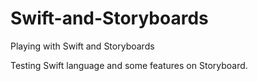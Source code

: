 Swift-and-Storyboards
=====================

Playing with Swift and Storyboards

Testing Swift language and some features on Storyboard.

